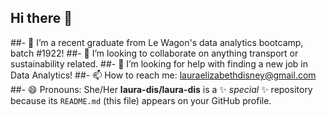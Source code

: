 ## Hi there 👋

##- 🔭 I’m a recent graduate from Le Wagon's data analytics bootcamp, batch #1922!
##- 👯 I’m looking to collaborate on anything transport or sustainability related.
##- 🤔 I’m looking for help with finding a new job in Data Analytics!
##- 📫 How to reach me: lauraelizabethdisney@gmail.com
##- 😄 Pronouns: She/Her
**laura-dis/laura-dis** is a ✨ _special_ ✨ repository because its `README.md` (this file) appears on your GitHub profile.
